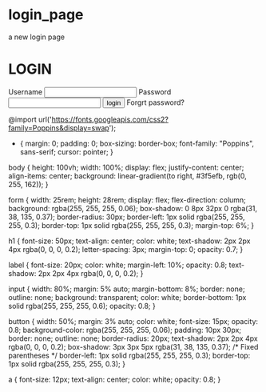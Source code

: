 # login_page
a new login page
<!DOCTYPE html>
<html lang="en">
<head>
    <meta charset="UTF-8">
<meta http-equiv="X-UA-Compatible" content="IE edge">
    <meta name="viewport" content="width=device-width, initial-scale=1.0">
    <title>Glassmorphism</title>
    <link rel="stylesheet" href="style.css">
</head>
<body>
    <form>
        <h1> LOGIN</h1>
        <label>Username</label>
        <input type ="text">
        <label>Password</label>
        <input type ="text">
        <button>login</button>
        <a>Forgrt password?</a>
    </form>
</body>
</html>

@import url('https://fonts.googleapis.com/css2?family=Poppins&display=swap');

* {
    margin: 0;
    padding: 0;
    box-sizing: border-box;
    font-family: "Poppins", sans-serif;
    cursor: pointer;
}

body {
    height: 100vh;
    width: 100%;
    display: flex;
    justify-content: center;
    align-items: center;
    background: linear-gradient(to right, #3f5efb, rgb(0, 255, 162));
}

form {
    width: 25rem;
    height: 28rem;
    display: flex;
    flex-direction: column;
    background: rgba(255, 255, 255, 0.06);
    box-shadow: 0 8px 32px 0 rgba(31, 38, 135, 0.37);
    border-radius: 30px;
    border-left: 1px solid rgba(255, 255, 255, 0.3);
    border-top: 1px solid rgba(255, 255, 255, 0.3);
    margin-top: 6%;
}


h1 {
    font-size: 50px;
    text-align: center;
    color: white;
    text-shadow: 2px 2px 4px rgba(0, 0, 0, 0.2);
    letter-spacing: 3px;
    margin-top: 0;
    opacity: 0.7;
}

label {
    font-size: 20px;
    color: white;
    margin-left: 10%;
    opacity: 0.8;
    text-shadow: 2px 2px 4px rgba(0, 0, 0, 0.2);
}

input {
    width: 80%;
    margin: 5% auto;
    margin-bottom: 8%;
    border: none;
    outline: none;
    background: transparent;
    color: white;
    border-bottom: 1px solid rgba(255, 255, 255, 0.6);
    opacity: 0.8;
}

button {
    width: 50%;
    margin: 3% auto;
    color: white;
    font-size: 15px;
    opacity: 0.8;
    background-color: rgba(255, 255, 255, 0.06);
    padding: 10px 30px;
    border: none;
    outline: none;
    border-radius: 20px;
    text-shadow: 2px 2px 4px rgba(0, 0, 0, 0.2);
    box-shadow: 3px 3px 5px rgba(31, 38, 135, 0.37); /* Fixed parentheses */
    border-left: 1px solid rgba(255, 255, 255, 0.3);
    border-top: 1px solid rgba(255, 255, 255, 0.3);
}

a {
    font-size: 12px;
    text-align: center;
    color: white;
    opacity: 0.8;
}
